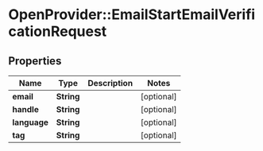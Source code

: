 # OpenProvider::EmailStartEmailVerificationRequest

## Properties
Name | Type | Description | Notes
------------ | ------------- | ------------- | -------------
**email** | **String** |  | [optional] 
**handle** | **String** |  | [optional] 
**language** | **String** |  | [optional] 
**tag** | **String** |  | [optional] 

